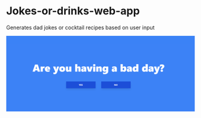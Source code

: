 # Jokes-or-drinks-web-app
Generates dad jokes or cocktail recipes based on user input

![screenshot](screenshot.png)